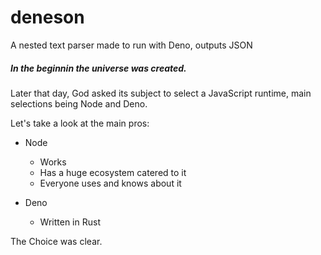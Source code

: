 # deneson

A nested text parser made to run with Deno, outputs JSON

##### In the beginnin the universe was created.

Later that day, God asked its subject to select a JavaScript runtime, main
selections being Node and Deno.

Let's take a look at the main pros:

- Node
  - Works
  - Has a huge ecosystem catered to it
  - Everyone uses and knows about it

- Deno
  - Written in Rust

The Choice was clear.
